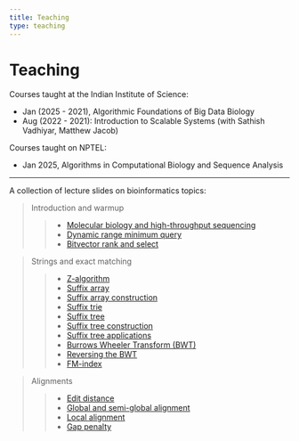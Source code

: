 ```yaml
---
title: Teaching
type: teaching
---
```

<head>
  <link
    href="https://fonts.googleapis.com/css?family=Montserrat"
    rel="stylesheet"
  />
  <link rel="stylesheet" href="../../assets/css/main.css" />
</head>

# Teaching

Courses taught at the Indian Institute of Science:
- Jan (2025 - 2021), Algorithmic Foundations of Big Data Biology
- Aug (2022 - 2021): Introduction to Scalable Systems (with Sathish Vadhiyar, Matthew Jacob)

Courses taught on NPTEL:
- Jan 2025, Algorithms in Computational Biology and Sequence Analysis

---

A collection of lecture slides on bioinformatics topics:

>Introduction and warmup
>> - [Molecular biology and high-throughput sequencing](https://drive.google.com/file/d/1j8XgJFXt_oz2kxn3Nxf9s_h-FdldCL5n/view?usp=share_link)
>> - [Dynamic range minimum query](https://drive.google.com/file/d/18LDPUYpIkQ39aG78DzXPH0kgMMKcO_Rg/view?usp=share_link)
>> - [Bitvector rank and select](https://drive.google.com/file/d/1EaJKNhctkBpRP30L6lC-bPNcyT1_bWD1/view?usp=share_link)

>Strings and exact matching
>> - [Z-algorithm](https://drive.google.com/file/d/1Gx8LU0gKPq7xmFNzByWR0Wo0xVOYz9bD/view?usp=share_link)
>> - [Suffix array](https://drive.google.com/file/d/1whuUw3BJZRZQI9LRO_Vulg_lkAQWOY90/view?usp=share_link)
>> - [Suffix array construction](https://drive.google.com/file/d/15feECn9NO2e9eqbX1ddJ0V_HH9npC_uK/view?usp=share_link)
>> - [Suffix trie](https://drive.google.com/file/d/1hNEmECR_IMglYymHqdO1UJepPsfW4N8V/view?usp=share_link)
>> - [Suffix tree](https://drive.google.com/file/d/1ANviXEuTTS5eQmSpXoWUlUxZhfkyjiez/view?usp=sharing)
>> - [Suffix tree construction](https://drive.google.com/file/d/1iLNhfvJbxwstDxrazr2sjIKfxLxP5gE5/view?usp=sharing)
>> - [Suffix tree applications](https://drive.google.com/file/d/1IXiYWgTpBTzaoMx_TyH9MgW1nKmywowQ/view?usp=share_link)
>> - [Burrows Wheeler Transform (BWT)](https://drive.google.com/file/d/1haKGMMSvCQhLc8ugpoj8k2rU6kFJS3sx/view?usp=sharing)
>> - [Reversing the BWT](https://drive.google.com/file/d/10D74FIyolzEP91TseQRd1cm8jJGrApTZ/view?usp=share_link)
>> - [FM-index](https://drive.google.com/file/d/1Nd2Q1kVRobZbf92MSaRVLAzxREmMWG33/view?usp=share_link)

>Alignments
>> - [Edit distance](https://drive.google.com/file/d/1lWFBCLw0IXKL1BDLNG2yFgMH4AWQBI5u/view?usp=share_link)
>> - [Global and semi-global alignment](https://drive.google.com/file/d/12Wg-j2WIqRtdHJ0IA1B3G9rQT3h2AZ7F/view?usp=sharing)
>> - [Local alignment](https://drive.google.com/file/d/1r9TsUndd972eUERwThF46WqT07cq3SSR/view?usp=sharing)
>> - [Gap penalty](https://drive.google.com/file/d/1Hqs7v3Rzt9Wrl98LkyoX3Vtp1FL58QCR/view?usp=sharing)
